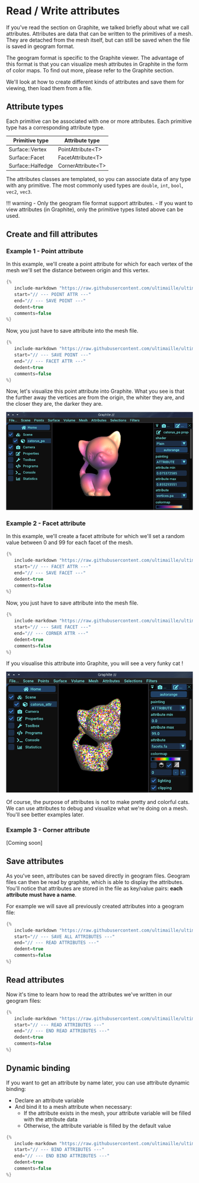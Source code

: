 # Read / Write attributes

If you've read the section on Graphite, we talked briefly about what we call attributes. Attributes are data that can be written to the primitives of a mesh. They are detached from the mesh itself, but can still be saved when the file is saved in geogram format. 

The geogram format is specific to the Graphite viewer. The advantage of this format is that you can visualize mesh attributes in Graphite in the form of color maps. To find out more, please refer to the Graphite section.

We'll look at how to create different kinds of attributes and save them for viewing, then load them from a file.

## Attribute types

Each primitive can be associated with one or more attributes. Each primitive type has a corresponding attribute type. 

| Primitive type | Attribute type |
|---|---|
| Surface::Vertex | PointAttribute<T\> |
| Surface::Facet | FacetAttribute<T\> |
| Surface::Halfedge | CornerAttribute<T\> |

The attributes classes are templated, so you can associate data of any type with any primitive. The most commonly used types are `double`, `int`, `bool`, `vec2`, `vec3`.

!!! warning
      - Only the geogram file format support attributes.
      - If you want to view attributes (in Graphite), only the primitive types listed above can be used.

## Create and fill attributes

### Example 1 - Point attribute

In this example, we'll create a point attribute for which for each vertex of the mesh we'll set the distance between origin and this vertex.

```cpp
{%
   include-markdown "https://raw.githubusercontent.com/ultimaille/ultimaille-examples/master/examples/create_fill_attributes.cpp"
   start="// --- POINT ATTR ---"
   end="// --- SAVE POINT ---"
   dedent=true
   comments=false
%}
```

Now, you just have to save attribute into the mesh file.

```cpp
{%
   include-markdown "https://raw.githubusercontent.com/ultimaille/ultimaille-examples/master/examples/create_fill_attributes.cpp"
   start="// --- SAVE POINT ---"
   end="// --- FACET ATTR ---"
   dedent=true
   comments=false
%}
```

Now, let's visualize this point attribute into Graphite. What you see is that the further away the vertices are from the origin, the whiter they are, and the closer they are, the darker they are.

![Graphite view of manhattan catorus](../assets/catorus_manhattan_dist.png "Graphite view of manhattan catorus")

### Example 2 - Facet attribute

In this example, we'll create a facet attribute for which we'll set a random value between 0 and 99 for each facet of the mesh.

```cpp
{%
   include-markdown "https://raw.githubusercontent.com/ultimaille/ultimaille-examples/master/examples/create_fill_attributes.cpp"
   start="// --- FACET ATTR ---"
   end="// --- SAVE FACET ---"
   dedent=true
   comments=false
%}
```

Now, you just have to save attribute into the mesh file.

```cpp
{%
   include-markdown "https://raw.githubusercontent.com/ultimaille/ultimaille-examples/master/examples/create_fill_attributes.cpp"
   start="// --- SAVE FACET ---"
   end="// --- CORNER ATTR ---"
   dedent=true
   comments=false
%}
```

If you visualise this attribute into Graphite, you will see a very funky cat !


![Graphite view of funky catorus](../assets/face_attr_funky_cat.png "Graphite view of funky catorus")

Of course, the purpose of attributes is not to make pretty and colorful cats. We can use attributes to debug and visualize what we're doing on a mesh. You'll see better examples later.

### Example 3 - Corner attribute

[Coming soon]

## Save attributes

As you've seen, attributes can be saved directly in geogram files. Geogram files can then be read by graphite, which is able to display the attributes. You'll notice that attributes are stored in the file as key/value pairs: __each attribute must have a name__. 

For example we will save all previously created attributes into a geogram file:

```cpp
{%
   include-markdown "https://raw.githubusercontent.com/ultimaille/ultimaille-examples/master/examples/create_fill_attributes.cpp"
   start="// --- SAVE ALL ATTRIBUTES ---"
   end="// --- READ ATTRIBUTES ---"
   dedent=true
   comments=false
%}
```

## Read attributes

Now it's time to learn how to read the attributes we've written in our geogram files:

```cpp
{%
   include-markdown "https://raw.githubusercontent.com/ultimaille/ultimaille-examples/master/examples/create_fill_attributes.cpp"
   start="// --- READ ATTRIBUTES ---"
   end="// --- END READ ATTRIBUTES ---"
   dedent=true
   comments=false
%}
```

## Dynamic binding

If you want to get an attribute by name later, you can use attribute dynamic binding:

 - Declare an attribute variable
 - And bind it to a mesh attribute when necessary:
    - If the attribute exists in the mesh, your attribute variable will be filled with the attribute data
    - Otherwise, the attribute variable is filled by the default value

```cpp
{%
   include-markdown "https://raw.githubusercontent.com/ultimaille/ultimaille-examples/master/examples/create_fill_attributes.cpp"
   start="// --- BIND ATTRIBUTES ---"
   end="// --- END BIND ATTRIBUTES ---"
   dedent=true
   comments=false
%}
```